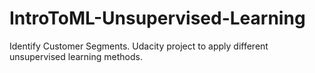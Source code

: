 # IntroToML-Unsupervised-Learning
Identify Customer Segments. Udacity project to apply different unsupervised learning methods. 
